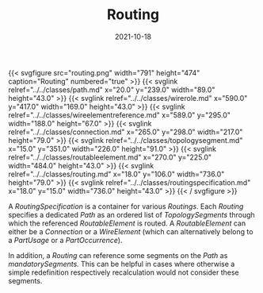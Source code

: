 ﻿---
title: Routing
toc: false
type: specs
layout: diagram
date: "2021-10-18"
draft: false
specification: VEC
version: 1.2.1
documentType: "Recommendation"
elementType: Diagram
classes:
  - Path
  - WireRole
  - WireElementReference
  - Connection
  - TopologySegment
  - RoutableElement
  - Routing
  - RoutingSpecification
menu:
  VEC-1.2.1:    
    parent: topology-and-geometry
    identifier: topology-and-geometry/routing
    weight: 1008011 

# Prev/next pager order (if `docs_section_pager` enabled in `params.toml`)
weight: 1008011
---
{{< svgfigure src="routing.png" width="791" height="474" caption="Routing" numbered="true" >}}
  {{< svglink relref="../../classes/path.md" x="20.0" y="239.0" width="89.0" height="43.0" >}}
  {{< svglink relref="../../classes/wirerole.md" x="590.0" y="417.0" width="169.0" height="43.0" >}}
  {{< svglink relref="../../classes/wireelementreference.md" x="589.0" y="295.0" width="188.0" height="67.0" >}}
  {{< svglink relref="../../classes/connection.md" x="265.0" y="298.0" width="217.0" height="79.0" >}}
  {{< svglink relref="../../classes/topologysegment.md" x="15.0" y="351.0" width="226.0" height="91.0" >}}
  {{< svglink relref="../../classes/routableelement.md" x="270.0" y="225.0" width="484.0" height="43.0" >}}
  {{< svglink relref="../../classes/routing.md" x="18.0" y="106.0" width="736.0" height="79.0" >}}
  {{< svglink relref="../../classes/routingspecification.md" x="18.0" y="15.0" width="736.0" height="43.0" >}}
{{< / svgfigure >}}
<p> A <i>RoutingSpecification</i> is a container for various <i>Routings</i>. Each <i>Routing</i> specifies a dedicated <i>Path</i> as an ordered list of <i>TopologySegments</i> through which the referenced <i>RoutableElement</i> is routed. A <i>RoutableElement</i> can either be a <i>Connection</i> or a <i>WireElement </i>(which can alternatively belong to a <i>PartUsage</i> or a <i>PartOccurrence</i>).      </p>      <p> In addition, a <i>Routing</i> can reference some segments on the <i>Path</i> as <i>mandatorySegments. </i>This can be helpful in cases where otherwise a simple redefinition respectively recalculation would not consider these segments.      </p>